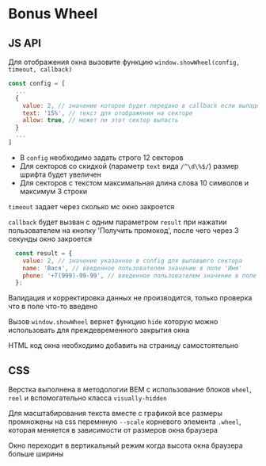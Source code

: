 # Bonus Wheel

## JS API

Для отображения окна вызовите функцию `window.showWheel(config, timeout, callback)`

```javascript
const config = [
  ...
  {
    value: 2, // значение которое будет передано в callback если выпадет этот сектор
    text: '15%', // текст для отображения на секторе
    allow: true, // может ли этот сектор выпасть
  }
  ...
]
```

- В `config` необходимо задать строго 12 секторов
- Для секторов со скидкой (параметр `text` вида `/^\d\%$/`) размер шрифта будет увеличен
- Для секторов с текcтом максимальная длина слова 10 символов и максимум 3 строки

`timeout` задает через сколько мс окно закроется

`callback` будет вызван с одним параметром `result` при нажатии пользователем на кнопку 'Получить промокод', после чего через 3 секунды окно закроется

```javascript
  const result = {
    value: 2, // значение указанное в config для выпавшего сектора
    name: 'Вася', // введенное пользователем значение в поле 'Имя'
    phone: '+7(999)-99-99', // введенное пользователем значение в поле 'Телефон'
  };
```

Валидация и корректировка данных не производится, только проверка что в поле что-то введено

Вызов `window.showWheel` вернет функцию `hide` которую можно использовать для преждевременного закрытия окна

HTML код окна необходимо добавить на страницу самостоятельно

## CSS

Верстка выполнена в методологии BEM с использование блоков `wheel`, `reel` и вспомогательно класса `visually-hidden`

Для масштабирования текста вместе с графикой все размеры промножены на css перемнную `--scale` корневого элемента `.wheel`, которая меняется в зависимости от размеров окна браузера

Окно переходит в вертикальный режим когда высота окна браузера больше ширины

